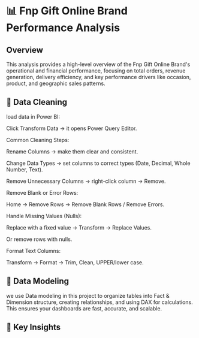 # 📊  Fnp Gift Online Brand Performance Analysis
## Overview
This analysis provides a high-level overview of the Fnp Gift Online Brand's operational and financial performance, focusing on total orders, revenue generation, delivery efficiency, and key performance drivers like occasion, product, and geographic sales patterns.
## 🧹  Data Cleaning 
 load data in Power BI:

Click Transform Data → it opens Power Query Editor.

Common Cleaning Steps:

Rename Columns → make them clear and consistent.

Change Data Types → set columns to correct types (Date, Decimal, Whole Number, Text).

Remove Unnecessary Columns → right-click column → Remove.

Remove Blank or Error Rows:

Home → Remove Rows → Remove Blank Rows / Remove Errors.

Handle Missing Values (Nulls):

Replace with a fixed value → Transform → Replace Values.

Or remove rows with nulls.

Format Text Columns:

Transform → Format → Trim, Clean, UPPER/lower case.
## 🔹  Data Modeling 
 we use Data modeling in this project  to organize   tables into Fact & Dimension structure, creating relationships, and using DAX for calculations. This ensures your dashboards are fast, accurate, and scalable.
 ## 🔑 Key Insights
 

 
